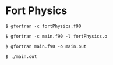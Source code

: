 # Fort Physics

`$ gfortran -c fortPhysics.f90`

`$ gfortran -c main.f90 -l fortPhysics.o`

`$ gfortran main.f90 -o main.out`

`$ ./main.out`